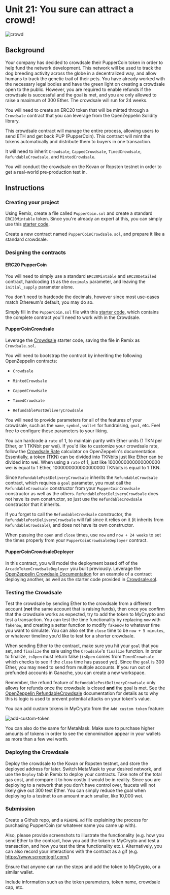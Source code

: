 # Unit 21: You sure can attract a crowd!

![crowd](Images/crowd.png)

## Background

Your company has decided to crowdsale their PupperCoin token in order to help fund the network development.
This network will be used to track the dog breeding activity across the globe in a decentralized way, and allow humans to track the genetic trail of their pets. You have already worked with the necessary legal bodies and have the green light on creating a crowdsale open to the public. However, you are required to enable refunds if the crowdsale is successful and the goal is met, and you are only allowed to raise a maximum of 300 Ether. The crowdsale will run for 24 weeks.

You will need to create an ERC20 token that will be minted through a `Crowdsale` contract that you can leverage from the OpenZeppelin Solidity library.

This crowdsale contract will manage the entire process, allowing users to send ETH and get back PUP (PupperCoin).
This contract will mint the tokens automatically and distribute them to buyers in one transaction.

It will need to inherit `Crowdsale`, `CappedCrowdsale`, `TimedCrowdsale`, `RefundableCrowdsale`, and `MintedCrowdsale`.

You will conduct the crowdsale on the Kovan or Ropsten testnet in order to get a real-world pre-production test in.

## Instructions

### Creating your project

Using Remix, create a file called `PupperCoin.sol` and create a standard `ERC20Mintable` token. Since you're already an expert at this, you can simply use this [starter code](../Starter-Code/PupperCoin.sol).

Create a new contract named `PupperCoinCrowdsale.sol`, and prepare it like a standard crowdsale.

### Designing the contracts

#### ERC20 PupperCoin

You will need to simply use a standard `ERC20Mintable` and `ERC20Detailed` contract, hardcoding `18` as the `decimals` parameter, and leaving the `initial_supply` parameter alone.

You don't need to hardcode the decimals, however since most use-cases match Ethereum's default, you may do so.

Simply fill in the `PupperCoin.sol` file with this [starter code](../Starter-Code/PupperCoin.sol), which contains the complete contract you'll need to work with in the Crowdsale.

#### PupperCoinCrowdsale

Leverage the [Crowdsale](../Starter-Code/Crowdsale.sol) starter code, saving the file in Remix as `Crowdsale.sol`.

You will need to bootstrap the contract by inheriting the following OpenZeppelin contracts:

* `Crowdsale`

* `MintedCrowdsale`

* `CappedCrowdsale`

* `TimedCrowdsale`

* `RefundablePostDeliveryCrowdsale`

You will need to provide parameters for all of the features of your crowdsale, such as the `name`, `symbol`, `wallet` for fundraising, `goal`, etc. Feel free to configure these parameters to your liking.

You can hardcode a `rate` of 1, to maintain parity with Ether units (1 TKN per Ether, or 1 TKNbit per wei). If you'd like to customize your crowdsale rate, follow the [Crowdsale Rate](https://docs.openzeppelin.com/contracts/2.x/crowdsales#crowdsale-rate) calculator on OpenZeppelin's documentation. Essentially, a token (TKN) can be divided into TKNbits just like Ether can be divided into wei. When using a `rate` of 1, just like 1000000000000000000 wei is equal to 1 Ether, 1000000000000000000 TKNbits is equal to 1 TKN.

Since `RefundablePostDeliveryCrowdsale` inherits the `RefundableCrowdsale` contract, which requires a `goal` parameter, you must call the `RefundableCrowdsale` constructor from your `PupperCoinCrowdsale` constructor as well as the others. `RefundablePostDeliveryCrowdsale` does not have its own constructor, so just use the `RefundableCrowdsale` constructor that it inherits.

If you forget to call the `RefundableCrowdsale` constructor, the `RefundablePostDeliveryCrowdsale` will fail since it relies on it (it inherits from `RefundableCrowdsale`), and does not have its own constructor.

When passing the `open` and `close` times, use `now` and `now + 24 weeks` to set the times properly from your `PupperCoinCrowdsaleDeployer` contract.

#### PupperCoinCrowdsaleDeployer

In this contract, you will model the deployment based off of the `ArcadeTokenCrowdsaleDeployer` you built previously. Leverage the [OpenZeppelin Crowdsale Documentation](https://docs.openzeppelin.com/contracts/2.x/crowdsales) for an example of a contract deploying another, as well as the starter code provided in [Crowdsale.sol](../Starter-Code/Crowdsale.sol).

### Testing the Crowdsale

Test the crowdsale by sending Ether to the crowdsale from a different account (**not** the same account that is raising funds), then once you confirm that the crowdsale works as expected, try to add the token to MyCrypto and test a transaction. You can test the time functionality by replacing `now` with `fakenow`, and creating a setter function to modify `fakenow` to whatever time you want to simulate. You can also set the `close` time to be `now + 5 minutes`, or whatever timeline you'd like to test for a shorter crowdsale.

When sending Ether to the contract, make sure you hit your `goal` that you set, and `finalize` the sale using the `Crowdsale`'s `finalize` function. In order to finalize, `isOpen` must return false (`isOpen` comes from `TimedCrowdsale` which checks to see if the `close` time has passed yet). Since the `goal` is 300 Ether, you may need to send from multiple accounts. If you run out of prefunded accounts in Ganache, you can create a new workspace.

Remember, the refund feature of `RefundablePostDeliveryCrowdsale` only allows for refunds once the crowdsale is closed **and** the goal is met. See the [OpenZeppelin RefundableCrowdsale](https://docs.openzeppelin.com/contracts/2.x/api/crowdsale#RefundableCrowdsale) documentation for details as to why this is logic is used to prevent potential attacks on your token's value.

You can add custom tokens in MyCrypto from the `Add custom token` feature:

![add-custom-token](https://i.imgur.com/p1wwXQ9.png)

You can also do the same for MetaMask. Make sure to purchase higher amounts of tokens in order to see the denomination appear in your wallets as more than a few wei worth.

### Deploying the Crowdsale

Deploy the crowdsale to the Kovan or Ropsten testnet, and store the deployed address for later. Switch MetaMask to your desired network, and use the `Deploy` tab in Remix to deploy your contracts. Take note of the total gas cost, and compare it to how costly it would be in reality. Since you are deploying to a network that you don't have control over, faucets will not likely give out 300 test Ether. You can simply reduce the goal when deploying to a testnet to an amount much smaller, like 10,000 wei.

### Submission

Create a Github repo, and a `README.md` file explaining the process for purchasing PupperCoin (or whatever name you came up with).

Also, please provide screenshots to illustrate the functionality (e.g. how you send Ether to the contract, how you add the token to MyCrypto and test a transaction, and how you test the time functionality etc.). Alternatively, you can also record your interactions with the contract as a gif (e.g. https://www.screentogif.com/)


Ensure that anyone can run the steps and add the token to MyCrypto, or a similar wallet.

Include information such as the token parameters, token name, crowdsale cap, etc.
